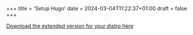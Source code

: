 +++
title = 'Setup Hugo'
date = 2024-03-04T11:22:37+01:00
draft = false
+++

[Download the extended version for your distro here](https://github.com/gohugoio/hugo/releases/latest)

